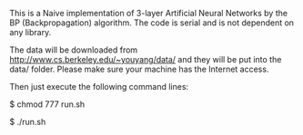 This is a Naive implementation of 3-layer Artificial Neural Networks by the BP (Backpropagation) algorithm. The code is serial and is not dependent on any library.

The data will be downloaded from http://www.cs.berkeley.edu/~youyang/data/ and they will be put into the data/ folder. Please make sure your machine has the Internet access.

Then just execute the following command lines:

$ chmod 777 run.sh

$ ./run.sh
